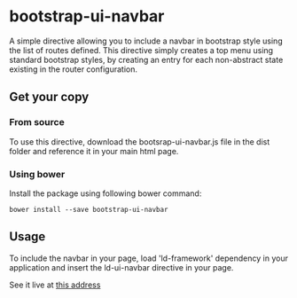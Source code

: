 # bootstrap-ui-navbar
A simple directive allowing you to include a navbar in bootstrap style using the list of routes defined. This directive simply creates a top menu using standard bootstrap styles, by creating an entry for each non-abstract state existing in the router configuration.
## Get your copy
### From source
To use this directive, download the bootsrap-ui-navbar.js file in the dist folder and reference it in your main html page.
### Using bower
Install the package using following bower command:

    bower install --save bootstrap-ui-navbar
## Usage
To include the navbar in your page, load 'ld-framework' dependency in your application and insert the ld-ui-navbar directive in your page.

See it live at [this address](http://bl.ocks.org/Ledragon/5732b7f37fedfbee59bc)
